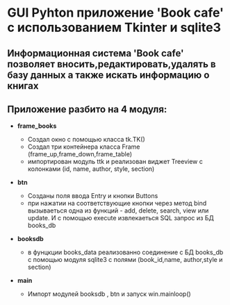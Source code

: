 # GUI Pyhton приложение 'Book cafe' c использованием Tkinter и sqlite3

## Информационная система 'Book cafe' позволяет вносить,редактировать,удалять в базу данных а также искать информацию о книгах

## Приложение разбито на 4 модуля:

* **frame_books**
  * Создал окно с помощью класса tk.TK()
  * Создал три контейнера класса Frame (frame_up,frame_down,frame_table)
  * импортирован модуль ttk и реализован виджет Treeview c колонками (id, name, author, style, section)

* **btn**
  *  Созданы поля ввода Entry и кнопки Buttons
  *  при нажатии на соответствующие кнопки через метод bind вызываеться одна из функций - add, delete, search, view  или update. И с помощью execute извлекаеться SQL запрос из БД books_db
  
* **booksdb** 
  * в фунцкции books_data реализованно соединение с БД books_db с помощью модуля sqlite3 c полями (book_id,name, author,style и section)

* **main**
  * Импорт мoдулей booksdb , btn и запуск win.mainloop()
  

